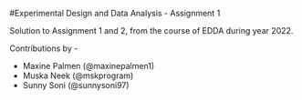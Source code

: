 #Experimental Design and Data Analysis - Assignment 1

Solution to Assignment 1 and 2, from the course of EDDA during year 2022.

Contributions by -

- Maxine Palmen (@maxinepalmen1)
- Muska Neek (@mskprogram)
- Sunny Soni (@sunnysoni97)
